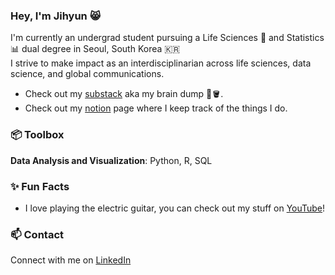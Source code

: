 ### Hey, I'm Jihyun 😸

I'm currently an undergrad student pursuing a Life Sciences 🧬 and Statistics 📊 dual degree in Seoul, South Korea 🇰🇷\
I strive to make impact as an interdisciplinarian across life sciences, data science, and global communications.
- Check out my [substack](https://jihyunsviews.substack.com/) aka my brain dump 🧠🪣.
- Check out my [notion](https://www.notion.so/staticjihyunpark/import-jihyun-as-ji-908af90c7d1041f6b9faf407200c27b9?pvs=4) page where I keep track of the things I do.
 
### 📦 Toolbox

**Data Analysis and Visualization**: Python, R, SQL
 
### ✨ Fun Facts 

- I love playing the electric guitar, you can check out my stuff on [YouTube](https://www.youtube.com/@jihyunsmusic)!

### 📫 Contact

Connect with me on [LinkedIn](https://www.linkedin.com/in/0010jpark/)
